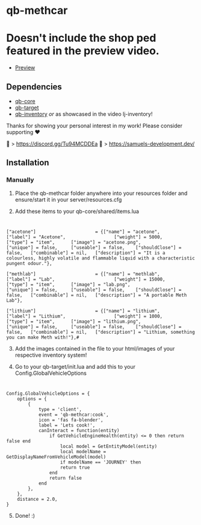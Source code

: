 # qb-methcar

# Doesn't include the shop ped featured in the preview video.

- [Preview](https://www.youtube.com/watch?v=DxdVkQSX17I)

## Dependencies
- [qb-core](https://github.com/qbcore-framework/qb-core)
- [qb-target](https://github.com/BerkieBb/qb-target)
- [qb-inventory](https://github.com/qbcore-framework/qb-inventory) *or* as showcased in the video lj-inventory!

Thanks for showing your personal interest in my work! 
Please consider supporting ❤

🔗 > https://discord.gg/Tu94MCDDEa
🔗 > https://samuels-development.dev/

## Installation
### Manually
1. Place the qb-methcar folder anywhere into your resources folder and ensure/start it in your server/resources.cfg

2. Add these items to your qb-core/shared/items.lua
#

	["acetone"] 				 	 = {["name"] = "acetone", 			  			["label"] = "Acetone", 					["weight"] = 5000, 		["type"] = "item", 		["image"] = "acetone.png", 				["unique"] = false, 	["useable"] = false, 	["shouldClose"] = false,   ["combinable"] = nil,   ["description"] = "It is a colourless, highly volatile and flammable liquid with a characteristic pungent odour."},
  
	["methlab"] 				 	 = {["name"] = "methlab", 			  			["label"] = "Lab", 						["weight"] = 15000, 	["type"] = "item", 		["image"] = "lab.png", 					["unique"] = false, 	["useable"] = false, 	["shouldClose"] = false,   ["combinable"] = nil,   ["description"] = "A portable Meth Lab"},
  
	["lithium"] 				 	 = {["name"] = "lithium", 			  			["label"] = "Lithium", 					["weight"] = 1000, 		["type"] = "item", 		["image"] = "lithium.png", 				["unique"] = false, 	["useable"] = false, 	["shouldClose"] = false,   ["combinable"] = nil,   ["description"] = "Lithium, something you can make Meth with!"},#

3. Add the images contained in the file to your html/images of your respective inventory system!

4. Go to your qb-target/init.lua and add this to your Config.GlobalVehicleOptions
#
```
Config.GlobalVehicleOptions = {
    options = {
        {
            type = 'client',
            event = 'qb-methcar:cook',
            icon = 'fas fa-blender',
            label = 'Lets cook!',
			canInteract = function(entity)
                if GetVehicleEngineHealth(entity) <= 0 then return false end
                	local model = GetEntityModel(entity)
					local modelName = GetDisplayNameFromVehicleModel(model)
					if modelName == 'JOURNEY' then
                    return true
                end
                return false
            end
        },
    },
    distance = 2.0,
}
```

5. Done! :)
